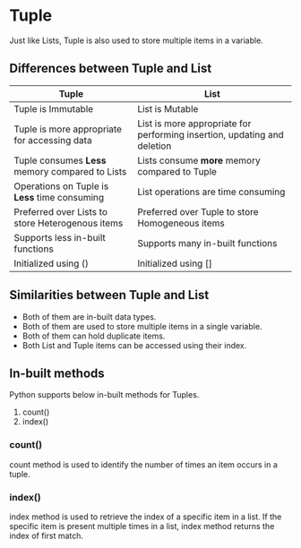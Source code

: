 # Tuple

Just like Lists, Tuple is also used to store multiple items in a variable.

## Differences between Tuple and List

| Tuple      | List |
| ----------- | ----------- |
| Tuple is Immutable      | List is Mutable       |
| Tuple is more appropriate for accessing data      | List is more appropriate for performing insertion, updating and deletion|
| Tuple consumes **Less** memory compared to Lists   | Lists consume **more** memory compared to Tuple|
| Operations on Tuple is **Less** time consuming   | List operations are time consuming|
| Preferred over Lists to store Heterogenous items   | Preferred over Tuple to store Homogeneous items|
| Supports less in-built functions   | Supports many in-built functions|
| Initialized using ()   | Initialized using []|

## Similarities between Tuple and List

* Both of them are in-built data types.
* Both of them are used to store multiple items in a single variable.
* Both of them can hold duplicate items.
* Both List and Tuple items can be accessed using their index.

## In-built methods

Python supports below in-built methods for Tuples.

1. count()
2. index()

### count()

count method is used to identify the number of times an item occurs in a tuple.

### index()

index method is used to retrieve the index of a specific item in a list. If the specific item is present multiple times in a list, index method returns the index of first match.
